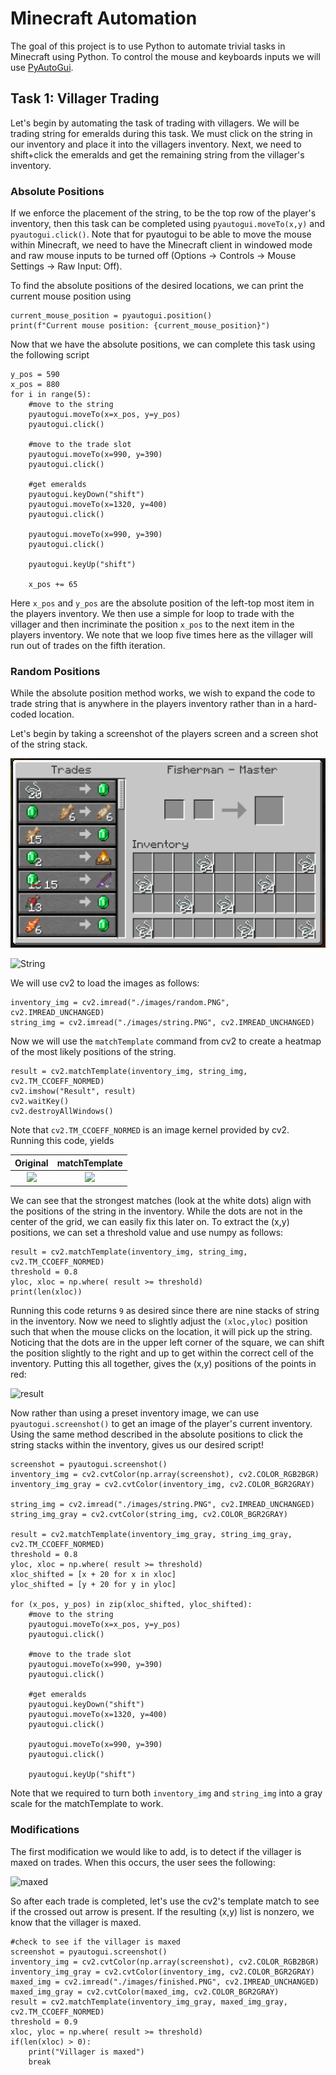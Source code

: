 # Minecraft Automation
The goal of this project is to use Python to automate trivial tasks in Minecraft using Python. To control the mouse and keyboards inputs we will use [PyAutoGui](https://pyautogui.readthedocs.io/en/latest/).


## Task 1: Villager Trading
Let's begin by automating the task of trading with villagers. We will be trading string for emeralds during this task. We must click on the string in our inventory and place it into the villagers inventory. Next, we need to shift+click the emeralds and get the remaining string from the villager's inventory. 

### Absolute Positions
If we enforce the placement of the string, to be the top row of the player's inventory, then this task can be completed using `pyautogui.moveTo(x,y)` and `pyautogui.click()`. Note that for pyautogui to be able to move the mouse within Minecraft, we need to have the Minecraft client in windowed mode and raw mouse inputs to be turned off (Options -> Controls -> Mouse Settings -> Raw Input: Off).

To find the absolute positions of the desired locations, we can print the current mouse position using
```
current_mouse_position = pyautogui.position()
print(f"Current mouse position: {current_mouse_position}")
```
Now that we have the absolute positions, we can complete this task using the following script 
```
y_pos = 590
x_pos = 880
for i in range(5):
    #move to the string
    pyautogui.moveTo(x=x_pos, y=y_pos)
    pyautogui.click()
    
    #move to the trade slot
    pyautogui.moveTo(x=990, y=390)
    pyautogui.click()
    
    #get emeralds
    pyautogui.keyDown("shift")
    pyautogui.moveTo(x=1320, y=400) 
    pyautogui.click()
    
    pyautogui.moveTo(x=990, y=390)
    pyautogui.click()
        
    pyautogui.keyUp("shift")
    
    x_pos += 65
```
Here `x_pos` and `y_pos` are the absolute position of the left-top most item in the players inventory. We then use a simple for loop to trade with the villager and then incriminate the position `x_pos` to the next item in the players inventory. We note that we loop five times here as the villager will run out of trades on the fifth iteration.

### Random Positions
While the absolute position method works, we wish to expand the code to trade string that is anywhere in the players inventory rather than in a hard-coded location. 

Let's begin by taking a screenshot of the players screen and a screen shot of the string stack.

![Random String Positions](./images/random.PNG "Random String Positions")

![String](/images/string.PNG "String")

We will use cv2 to load the images as follows:
```
inventory_img = cv2.imread("./images/random.PNG", cv2.IMREAD_UNCHANGED)
string_img = cv2.imread("./images/string.PNG", cv2.IMREAD_UNCHANGED)
```
Now we will use the `matchTemplate` command from cv2 to create a heatmap of the most likely positions of the string. 
```
result = cv2.matchTemplate(inventory_img, string_img, cv2.TM_CCOEFF_NORMED)
cv2.imshow("Result", result)
cv2.waitKey()
cv2.destroyAllWindows()
```
Note that `cv2.TM_CCOEFF_NORMED` is an image kernel provided by cv2. Running this code, yields

Original             |  matchTemplate
:-------------------------:|:-------------------------:
![](/images/random.PNG)  |  ![](/images/match.PNG)

We can see that the strongest matches (look at the white dots) align with the positions of the string in the inventory. While the dots are not in the center of the grid, we can easily fix this later on. To extract the (x,y) positions, we can set a threshold value and use numpy as follows:
```
result = cv2.matchTemplate(inventory_img, string_img, cv2.TM_CCOEFF_NORMED)
threshold = 0.8
yloc, xloc = np.where( result >= threshold)
print(len(xloc))
```
Running this code returns `9` as desired since there are nine stacks of string in the inventory. Now we need to slightly adjust the `(xloc,yloc)` position such that when the mouse clicks on the location, it will pick up the string. Noticing that the dots are in the upper left corner of the square, we can shift the position slightly to the right and up to get within the correct cell of the inventory. Putting this all together, gives the (x,y) positions of the points in red:

![result](/images/result.PNG "result")

Now rather than using a preset inventory image, we can use `pyautogui.screenshot()` to get an image of the player's current inventory. Using the same method described in the absolute positions to click the string stacks within the inventory, gives us our desired script!
```
screenshot = pyautogui.screenshot()
inventory_img = cv2.cvtColor(np.array(screenshot), cv2.COLOR_RGB2BGR)
inventory_img_gray = cv2.cvtColor(inventory_img, cv2.COLOR_BGR2GRAY)

string_img = cv2.imread("./images/string.PNG", cv2.IMREAD_UNCHANGED)
string_img_gray = cv2.cvtColor(string_img, cv2.COLOR_BGR2GRAY)

result = cv2.matchTemplate(inventory_img_gray, string_img_gray, cv2.TM_CCOEFF_NORMED)
threshold = 0.8
yloc, xloc = np.where( result >= threshold)
xloc_shifted = [x + 20 for x in xloc]
yloc_shifted = [y + 20 for y in yloc]

for (x_pos, y_pos) in zip(xloc_shifted, yloc_shifted):
    #move to the string
    pyautogui.moveTo(x=x_pos, y=y_pos)
    pyautogui.click()
    
    #move to the trade slot
    pyautogui.moveTo(x=990, y=390)
    pyautogui.click()
    
    #get emeralds
    pyautogui.keyDown("shift")
    pyautogui.moveTo(x=1320, y=400) 
    pyautogui.click()
    
    pyautogui.moveTo(x=990, y=390)
    pyautogui.click()
        
    pyautogui.keyUp("shift")
```
Note that we required to turn both `inventory_img` and `string_img` into a gray scale for the matchTemplate to work.

### Modifications
The first modification we would like to add, is to detect if the villager is maxed on trades. When this occurs, the user sees the following:

![](/images/maxed.PNG "maxed")

So after each trade is completed, let's use the cv2's template match to see if the crossed out arrow is present. If the resulting (x,y) list is nonzero, we know that the villager is maxed.
```
#check to see if the villager is maxed
screenshot = pyautogui.screenshot()
inventory_img = cv2.cvtColor(np.array(screenshot), cv2.COLOR_RGB2BGR)
inventory_img_gray = cv2.cvtColor(inventory_img, cv2.COLOR_BGR2GRAY)
maxed_img = cv2.imread("./images/finished.PNG", cv2.IMREAD_UNCHANGED)
maxed_img_gray = cv2.cvtColor(maxed_img, cv2.COLOR_BGR2GRAY)
result = cv2.matchTemplate(inventory_img_gray, maxed_img_gray, cv2.TM_CCOEFF_NORMED)
threshold = 0.9
xloc, yloc = np.where( result >= threshold)
if(len(xloc) > 0):
    print("Villager is maxed")
    break
```